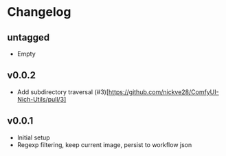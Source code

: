 # Changelog

## untagged

- Empty

## v0.0.2

- Add subdirectory traversal (#3)[https://github.com/nickve28/ComfyUI-Nich-Utils/pull/3]

## v0.0.1

- Initial setup
- Regexp filtering, keep current image, persist to workflow json